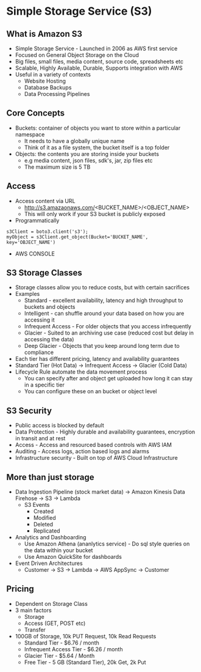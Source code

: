 # Simple Storage Service (S3)
## What is Amazon S3
* Simple Storage Service - Launched in 2006 as AWS first service
* Focused on General Object Storage on the Cloud
* Big files, small files, media content, source code, spreadsheets etc
* Scalable, Highly Available, Durable, Supports integration with AWS
* Useful in a variety of contexts
  * Website Hosting
  * Database Backups
  * Data Processing Pipelines

## Core Concepts

* Buckets: container of objects you want to store within a particular namespace
  * It needs to have a globally unique name 
  * Think of it as a file system, the bucket itself is a top folder
* Objects: the contents you are storing inside your buckets
  * e.g media content, json files, sdk's, jar, zip files etc
  * The maximum size is 5 TB

## Access
* Access content via URL
  * http://s3.amazaonaws.com/<BUCKET_NAME>/<OBJECT_NAME>
  * This will only work if your S3 bucket is publicly exposed
* Programmatically
```
s3Client = boto3.client('s3');
myObject = s3Client.get_object(Bucket='BUCKET_NAME', key='OBJECT_NAME')
```

* AWS CONSOLE

## S3 Storage Classes
* Storage classes allow you to reduce costs, but with certain sacrifices
* Examples
  * Standard - excellent availability, latency and high throughput to buckets and objects
  * Intelligent - can shuffle around your data based on how you are accessing it
  * Infrequent Access - For older objects that you access infrequently 
  * Glacier - Suited to an archiving use case (reduced cost but delay in accessing the data)
  * Deep Glacier - Objects that you keep around long term due to compliance
* Each tier has different pricing, latency and availability guarantees 
* Standard Tier (Hot Data) -> Infrequent Access -> Glacier (Cold Data)
* Lifecycle Rule automate the data movement process
  * You can specify after and object get uploaded how long it can stay in a specific tier
  * You can configure these on an bucket or object level

## S3 Security
* Public access is blocked by default
* Data Protection - Highly durable and availability guarantees, encryption in transit and at rest
* Access - Access and resourced based controls with AWS IAM
* Auditing - Access logs, action based logs and alarms
* Infrastructure security - Built on top of AWS Cloud Infrastructure

## More than just storage
* Data Ingestion Pipeline (stock market data) -> Amazon Kinesis Data Firehose -> S3 -> Lambda
  * S3 Events
    * Created 
    * Modified
    * Deleted
    * Replicated
* Analytics and Dashboarding
  * Use Amazon Athena (ananlytics service) - Do sql style queries on the data within your bucket
  * Use Amazon QuickSite for dashboards
* Event Driven Architectures
  * Customer -> S3 -> Lambda -> AWS AppSync -> Customer

## Pricing
* Dependent on Storage Class
* 3 main factors
  * Storage
  * Access (GET, POST etc)
  * Transfer
* 100GB of Storage, 10k PUT Request, 10k Read Requests
  * Standard Tier - $6.76 / month
  * Infrequent Access Tier - $6.26 / month
  * Glacier Tier - $5.64 / Month
  * Free Tier - 5 GB (Standard Tier), 20k Get, 2k Put